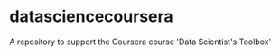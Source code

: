 datasciencecoursera
===================

A repository to support the Coursera course 'Data Scientist's Toolbox'
